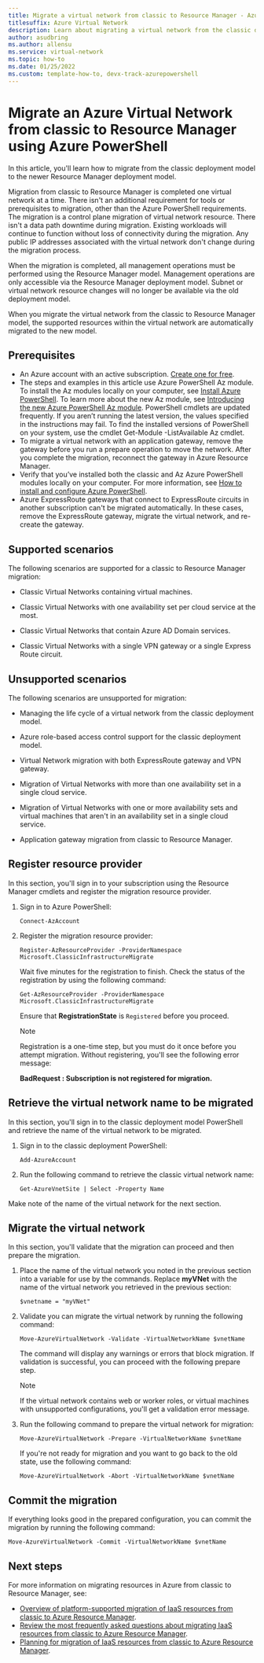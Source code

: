 ```yaml
---
title: Migrate a virtual network from classic to Resource Manager - Azure PowerShell
titlesuffix: Azure Virtual Network
description: Learn about migrating a virtual network from the classic deployment model to the Resource Manager model.
author: asudbring
ms.author: allensu
ms.service: virtual-network
ms.topic: how-to
ms.date: 01/25/2022
ms.custom: template-how-to, devx-track-azurepowershell
---
```


# Migrate an Azure Virtual Network from classic to Resource Manager using Azure PowerShell

In this article, you'll learn how to migrate from the classic deployment model to the newer Resource Manager deployment model.

Migration from classic to Resource Manager is completed one virtual network at a time. There isn't an additional requirement for tools or prerequisites to migration, other than the Azure PowerShell requirements. The migration is a control plane migration of virtual network resource. There isn't a data path downtime during migration. Existing workloads will continue to function without loss of connectivity during the migration. Any public IP addresses associated with the virtual network don't change during the migration process. 

When the migration is completed, all management operations must be performed using the Resource Manager model. Management operations are only accessible via the Resource Manager deployment model. Subnet or virtual network resource changes will no longer be available via the old deployment model.

When you migrate the virtual network from the classic to Resource Manager model, the supported resources within the virtual network are automatically migrated to the new model.

## Prerequisites

- An Azure account with an active subscription. [Create one for free](https://azure.microsoft.com/free/?ref=microsoft.com&utm_source=microsoft.com&utm_medium=docs&utm_campaign=visualstudio).
- The steps and examples in this article use Azure PowerShell Az module. To install the Az modules locally on your computer, see [Install Azure PowerShell](/powershell/azure/install-az-ps). To learn more about the new Az module, see [Introducing the new Azure PowerShell Az module](/powershell/azure/new-azureps-module-az). PowerShell cmdlets are updated frequently. If you aren’t running the latest version, the values specified in the instructions may fail. To find the installed versions of PowerShell on your system, use the cmdlet Get-Module -ListAvailable Az cmdlet.
- To migrate a virtual network with an application gateway, remove the gateway before you run a prepare operation to move the network. After you complete the migration, reconnect the gateway in Azure Resource Manager.
- Verify that you’ve installed both the classic and Az Azure PowerShell modules locally on your computer. For more information, see [How to install and configure Azure PowerShell](/powershell/azure/).
- Azure ExpressRoute gateways that connect to ExpressRoute circuits in another subscription can't be migrated automatically. In these cases, remove the ExpressRoute gateway, migrate the virtual network, and re-create the gateway.

## Supported scenarios

The following scenarios are supported for a classic to Resource Manager migration:

* Classic Virtual Networks containing virtual machines.

* Classic Virtual Networks with one availability set per cloud service at the most.

* Classic Virtual Networks that contain Azure AD Domain services.

* Classic Virtual Networks with a single VPN gateway or a single Express Route circuit.

## Unsupported scenarios

The following scenarios are unsupported for migration:

* Managing the life cycle of a virtual network from the classic deployment model.

* Azure role-based access control support for the classic deployment model. 

* Virtual Network migration with both ExpressRoute gateway and VPN gateway.

* Migration of Virtual Networks with more than one availability set in a single cloud service.

* Migration of Virtual Networks with one or more availability sets and virtual machines that aren't in an availability set in a single cloud service.

* Application gateway migration from classic to Resource Manager. 

## Register resource provider

In this section, you'll sign in to your subscription using the Resource Manager cmdlets and register the migration resource provider.

1. Sign in to Azure PowerShell:

    ```azurepowershell
    Connect-AzAccount

    ```

2. Register the migration resource provider:

    ```azurepowershell
    Register-AzResourceProvider -ProviderNamespace Microsoft.ClassicInfrastructureMigrate

    ```

    Wait five minutes for the registration to finish. Check the status of the registration by using the following command:

    ```azurepowershell
    Get-AzResourceProvider -ProviderNamespace Microsoft.ClassicInfrastructureMigrate

    ```

    Ensure that **RegistrationState** is `Registered` before you proceed.

    > [!NOTE]
    > Registration is a one-time step, but you must do it once before you attempt migration. Without registering, you'll see the following error message:
    >
    > **BadRequest : Subscription is not registered for migration.**

## Retrieve the virtual network name to be migrated

In this section, you'll sign in to the classic deployment model PowerShell and retrieve the name of the virtual network to be migrated.

1. Sign in to the classic deployment PowerShell:

    ```azurepowershell
    Add-AzureAccount

    ```

2. Run the following command to retrieve the classic virtual network name:

    ```azurepowershell
    Get-AzureVnetSite | Select -Property Name

    ```
Make note of the name of the virtual network for the next section.

## Migrate the virtual network

In this section, you'll validate that the migration can proceed and then prepare the migration.

1. Place the name of the virtual network you noted in the previous section into a variable for use by the commands. Replace **myVNet** with the name of the virtual network you retrieved in the previous section:

    ```azurepowershell
    $vnetname = "myVNet"

    ```

2. Validate you can migrate the virtual network by running the following command:

    ```azurepowershell
    Move-AzureVirtualNetwork -Validate -VirtualNetworkName $vnetName

    ```

    The command will display any warnings or errors that block migration. If validation is successful, you can proceed with the following prepare step.

    > [!NOTE]
    > If the virtual network contains web or worker roles, or virtual machines with unsupported configurations, you'll get a validation error message.

3. Run the following command to prepare the virtual network for migration:

    ```azurepowershell
    Move-AzureVirtualNetwork -Prepare -VirtualNetworkName $vnetName

    ```

    If you're not ready for migration and you want to go back to the old state, use the following command:

    ```azurepowershell
    Move-AzureVirtualNetwork -Abort -VirtualNetworkName $vnetName
    ```

## Commit the migration

If everything looks good in the prepared configuration, you can commit the migration by running the following command:

```azurepowershell
Move-AzureVirtualNetwork -Commit -VirtualNetworkName $vnetName

```

## Next steps

For more information on migrating resources in Azure from classic to Resource Manager, see:

- [Overview of platform-supported migration of IaaS resources from classic to Azure Resource Manager](../virtual-machines/migration-classic-resource-manager-overview.md).
- [Review the most frequently asked questions about migrating IaaS resources from classic to Azure Resource Manager](../virtual-machines/migration-classic-resource-manager-faq.yml).
- [Planning for migration of IaaS resources from classic to Azure Resource Manager](../virtual-machines/migration-classic-resource-manager-plan.md).
